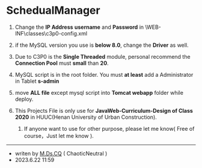 # SchedualManager
1. Change the **IP Address** **username** and **Password** in \WEB-INF\classes\c3p0-config.xml

2. if the MySQL version you use is **below 8.0**, change the **Driver** as well.
   
3. Due to C3P0 is the **Single Threaded** module, personal recommend the **Connection Pool** must **small** than **20**.
   
4. MySQL script is in the root folder. You must **at least** add a Administrator in Tablet **s-admin**
   
5. move **ALL file** except mysql script into **Tomcat webapp** folder while deploy.
   
6. This Projects File is only use for **JavaWeb-Curriculum-Design of Class 2020** in HUUC(Henan University of Urban Construction).
   1. If anyone want to use for other purpose, please let me know( Free of course，Just let me know ).
---
* writen by [M.Ds.CQ](https://github.com/MDsCQ) ( ChaoticNeutral )
* 2023.6.22 11:59
    
